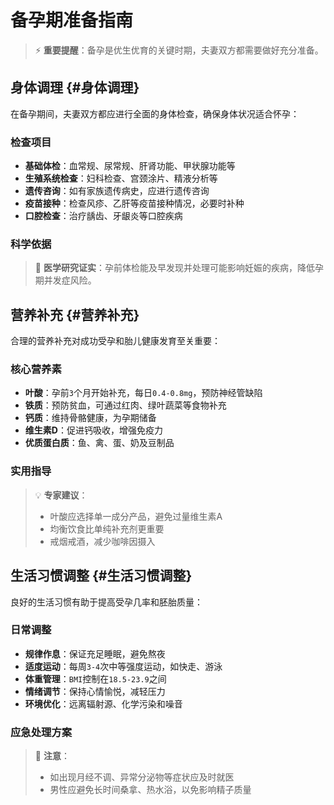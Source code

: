 # 备孕期准备指南

> ⚡ **重要提醒**：备孕是优生优育的关键时期，夫妻双方都需要做好充分准备。

## 身体调理 {#身体调理}

在备孕期间，夫妻双方都应进行全面的身体检查，确保身体状况适合怀孕：

### 检查项目
- **基础体检**：血常规、尿常规、肝肾功能、甲状腺功能等
- **生殖系统检查**：妇科检查、宫颈涂片、精液分析等
- **遗传咨询**：如有家族遗传病史，应进行遗传咨询
- **疫苗接种**：检查风疹、乙肝等疫苗接种情况，必要时补种
- **口腔检查**：治疗龋齿、牙龈炎等口腔疾病

### 科学依据
> 🧪 **医学研究证实**：孕前体检能及早发现并处理可能影响妊娠的疾病，降低孕期并发症风险。


## 营养补充 {#营养补充}

合理的营养补充对成功受孕和胎儿健康发育至关重要：

### 核心营养素
- **叶酸**：孕前`3`个月开始补充，每日`0.4-0.8mg`，预防神经管缺陷
- **铁质**：预防贫血，可通过红肉、绿叶蔬菜等食物补充
- **钙质**：维持骨骼健康，为孕期储备
- **维生素D**：促进钙吸收，增强免疫力
- **优质蛋白质**：鱼、禽、蛋、奶及豆制品

### 实用指导
> 💡 **专家建议**：
> - 叶酸应选择单一成分产品，避免过量维生素A
> - 均衡饮食比单纯补充剂更重要
> - 戒烟戒酒，减少咖啡因摄入


## 生活习惯调整 {#生活习惯调整}

良好的生活习惯有助于提高受孕几率和胚胎质量：

### 日常调整
- **规律作息**：保证充足睡眠，避免熬夜
- **适度运动**：每周`3-4`次中等强度运动，如快走、游泳
- **体重管理**：`BMI`控制在`18.5-23.9`之间
- **情绪调节**：保持心情愉悦，减轻压力
- **环境优化**：远离辐射源、化学污染和噪音

### 应急处理方案
> 🚨 **注意**：
> - 如出现月经不调、异常分泌物等症状应及时就医
> - 男性应避免长时间桑拿、热水浴，以免影响精子质量